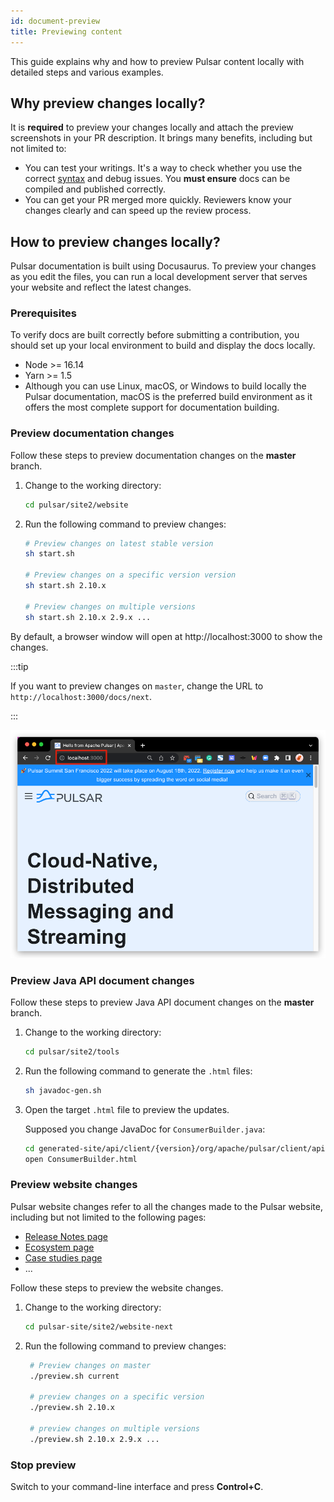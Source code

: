 ```yaml
---
id: document-preview
title: Previewing content
---
```


This guide explains why and how to preview Pulsar content locally with detailed steps and various examples.

## Why preview changes locally?

It is **required** to preview your changes locally and attach the preview screenshots in your PR description. It brings many benefits, including but not limited to:

* You can test your writings. It's a way to check whether you use the correct [syntax](document-syntax.md) and debug issues. You **must ensure** docs can be compiled and published correctly.
* You can get your PR merged more quickly. Reviewers know your changes clearly and can speed up the review process.

## How to preview changes locally?

Pulsar documentation is built using Docusaurus. To preview your changes as you edit the files, you can run a local development server that serves your website and reflect the latest changes.

### Prerequisites

To verify docs are built correctly before submitting a contribution, you should set up your local environment to build and display the docs locally.

* Node >= 16.14
* Yarn >= 1.5
* Although you can use Linux, macOS, or Windows to build locally the Pulsar documentation, macOS is the preferred build environment as it offers the most complete support for documentation building.

### Preview documentation changes

Follow these steps to preview documentation changes on the **master** branch.

1. Change to the working directory:

    ```bash
    cd pulsar/site2/website
    ```

2. Run the following command to preview changes:

    ```bash
    # Preview changes on latest stable version
    sh start.sh

    # Preview changes on a specific version version
    sh start.sh 2.10.x 

    # Preview changes on multiple versions
    sh start.sh 2.10.x 2.9.x ...
    ```
    
  By default, a browser window will open at http://localhost:3000 to show the changes.

  :::tip
  
  If you want to preview changes on `master`, change the URL to `http://localhost:3000/docs/next`.

  :::

  ![alt_text](media/website-preview.png)

### Preview Java API document changes

Follow these steps to preview Java API document changes on the **master** branch.

1. Change to the working directory:

    ```bash
    cd pulsar/site2/tools
    ```

2. Run the following command to generate the `.html` files:

    ```bash
    sh javadoc-gen.sh
    ```

3. Open the target `.html` file to preview the updates.
    
    Supposed you change JavaDoc for `ConsumerBuilder.java`:

    ```bash
    cd generated-site/api/client/{version}/org/apache/pulsar/client/api/
    open ConsumerBuilder.html
    ```

### Preview website changes

Pulsar website changes refer to all the changes made to the Pulsar website, including but not limited to the following pages:

* [Release Notes page](pathname:///release-notes/)
* [Ecosystem page](pathname:///ecosystem)
* [Case studies page](pathname:///case-studies)
* ...

Follow these steps to preview the website changes.

1. Change to the working directory:

    ```bash
    cd pulsar-site/site2/website-next
    ```

2. Run the following command to preview changes:
   
   ```bash
    # Preview changes on master
    ./preview.sh current

    # preview changes on a specific version
    ./preview.sh 2.10.x

    # preview changes on multiple versions
    ./preview.sh 2.10.x 2.9.x ...
    ```

### Stop preview

Switch to your command-line interface and press **Control+C**.
